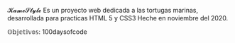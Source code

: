 𝓚𝓪𝓶𝓮𝓢𝓽𝔂𝓵𝓮
Es un proyecto web dedicada a las tortugas marinas, desarrollada para practicas HTML 5 y CSS3 Heche en noviembre del 2020.

𝕆𝕓𝕛𝕖𝕥𝕚𝕧𝕠𝕤: 100daysofcode
